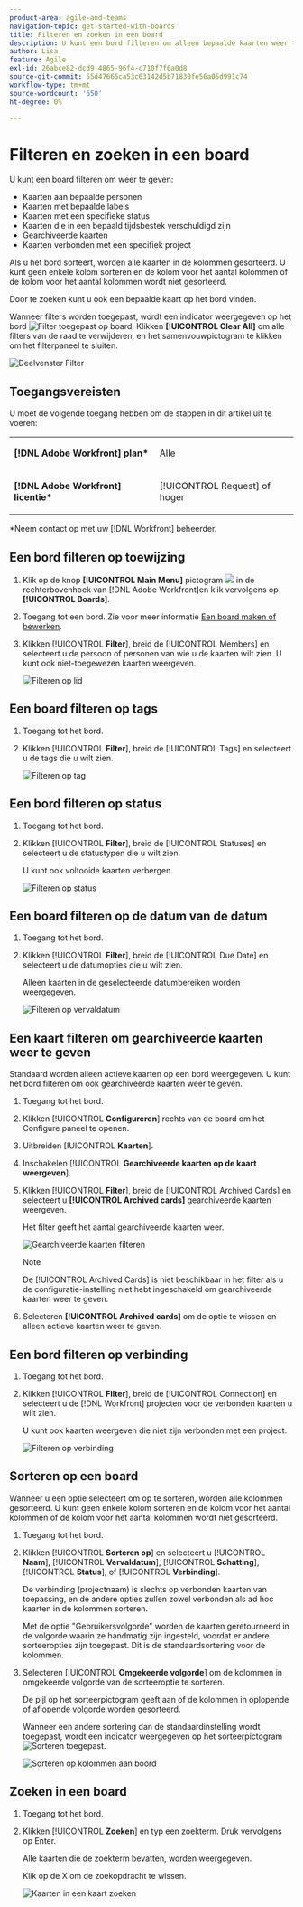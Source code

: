 ```yaml
---
product-area: agile-and-teams
navigation-topic: get-started-with-boards
title: Filteren en zoeken in een board
description: U kunt een bord filteren om alleen bepaalde kaarten weer te geven.
author: Lisa
feature: Agile
exl-id: 26abce82-dcd9-4865-96f4-c710f7f0a0d8
source-git-commit: 55d47665ca53c63142d5b71830fe56a05d991c74
workflow-type: tm+mt
source-wordcount: '650'
ht-degree: 0%

---
```


# Filteren en zoeken in een board

U kunt een board filteren om weer te geven:

* Kaarten aan bepaalde personen
* Kaarten met bepaalde labels
* Kaarten met een specifieke status
* Kaarten die in een bepaald tijdsbestek verschuldigd zijn
* Gearchiveerde kaarten
* Kaarten verbonden met een specifiek project

Als u het bord sorteert, worden alle kaarten in de kolommen gesorteerd. U kunt geen enkele kolom sorteren en de kolom voor het aantal kolommen of de kolom voor het aantal kolommen wordt niet gesorteerd.

Door te zoeken kunt u ook een bepaalde kaart op het bord vinden.

Wanneer filters worden toegepast, wordt een indicator weergegeven op het bord ![Filter toegepast op board](assets/boards-filterapplied-30x30.png). Klikken **[!UICONTROL Clear All]** om alle filters van de raad te verwijderen, en het samenvouwpictogram te klikken om het filterpaneel te sluiten.

![Deelvenster Filter](assets/boards-all-filters-collapsed-0823.png)

## Toegangsvereisten

U moet de volgende toegang hebben om de stappen in dit artikel uit te voeren:

<table style="table-layout:auto"> 
 <col> 
 <col> 
 <tbody> 
  <tr> 
   <td role="rowheader"><strong>[!DNL Adobe Workfront] plan*</strong></td> 
   <td> <p>Alle</p> </td> 
  </tr> 
  <tr> 
   <td role="rowheader"><strong>[!DNL Adobe Workfront] licentie*</strong></td> 
   <td> <p>[!UICONTROL Request] of hoger</p> </td> 
  </tr> 
 </tbody> 
</table>

&#42;Neem contact op met uw [!DNL Workfront] beheerder.

## Een bord filteren op toewijzing

1. Klik op de knop **[!UICONTROL Main Menu]** pictogram ![](assets/main-menu-icon.png) in de rechterbovenhoek van [!DNL Adobe Workfront]en klik vervolgens op **[!UICONTROL Boards]**.
1. Toegang tot een bord. Zie voor meer informatie [Een board maken of bewerken](../../agile/get-started-with-boards/create-edit-board.md).
1. Klikken [!UICONTROL **Filter**], breid de [!UICONTROL Members] en selecteert u de persoon of personen van wie u de kaarten wilt zien. U kunt ook niet-toegewezen kaarten weergeven.

   ![Filteren op lid](assets/boards-filter-by-assignees-0822.png)

## Een board filteren op tags

1. Toegang tot het bord.
1. Klikken [!UICONTROL **Filter**], breid de [!UICONTROL Tags] en selecteert u de tags die u wilt zien.

   ![Filteren op tag](assets/boards-filter-by-tags-0822.png)

## Een bord filteren op status

1. Toegang tot het bord.
1. Klikken [!UICONTROL **Filter**], breid de [!UICONTROL Statuses] en selecteert u de statustypen die u wilt zien.

   U kunt ook voltooide kaarten verbergen.

   ![Filteren op status](assets/boards-filter-by-status-0822.png)

## Een board filteren op de datum van de datum

1. Toegang tot het bord.
1. Klikken [!UICONTROL **Filter**], breid de [!UICONTROL Due Date] en selecteert u de datumopties die u wilt zien.

   Alleen kaarten in de geselecteerde datumbereiken worden weergegeven.

   ![Filteren op vervaldatum](assets/boards-filter-by-due-date-0822.png)

## Een kaart filteren om gearchiveerde kaarten weer te geven

Standaard worden alleen actieve kaarten op een bord weergegeven. U kunt het bord filteren om ook gearchiveerde kaarten weer te geven.

1. Toegang tot het bord.
1. Klikken [!UICONTROL **Configureren**] rechts van de board om het Configure paneel te openen.
1. Uitbreiden [!UICONTROL **Kaarten**].
1. Inschakelen [!UICONTROL **Gearchiveerde kaarten op de kaart weergeven**].
1. Klikken [!UICONTROL **Filter**], breid de [!UICONTROL Archived Cards] en selecteert u **[!UICONTROL Archived cards]** gearchiveerde kaarten weergeven.

   Het filter geeft het aantal gearchiveerde kaarten weer.

   ![Gearchiveerde kaarten filteren](assets/filter-by-archived-cards.png)

   >[!NOTE]
   >
   >De [!UICONTROL Archived Cards] is niet beschikbaar in het filter als u de configuratie-instelling niet hebt ingeschakeld om gearchiveerde kaarten weer te geven.

1. Selecteren **[!UICONTROL Archived cards]** om de optie te wissen en alleen actieve kaarten weer te geven.

## Een bord filteren op verbinding

1. Toegang tot het bord.
1. Klikken [!UICONTROL **Filter**], breid de [!UICONTROL Connection] en selecteert u de [!DNL Workfront] projecten voor de verbonden kaarten u wilt zien.

   U kunt ook kaarten weergeven die niet zijn verbonden met een project.

   ![Filteren op verbinding](assets/boards-filter-by-connection.png)

## Sorteren op een board

Wanneer u een optie selecteert om op te sorteren, worden alle kolommen gesorteerd. U kunt geen enkele kolom sorteren en de kolom voor het aantal kolommen of de kolom voor het aantal kolommen wordt niet gesorteerd.

1. Toegang tot het bord.
1. Klikken [!UICONTROL **Sorteren op**] en selecteert u [!UICONTROL **Naam**], [!UICONTROL **Vervaldatum**], [!UICONTROL **Schatting**], [!UICONTROL **Status**], of [!UICONTROL **Verbinding**].

   De verbinding (projectnaam) is slechts op verbonden kaarten van toepassing, en de andere opties zullen zowel verbonden als ad hoc kaarten in de kolommen sorteren.

   Met de optie &quot;Gebruikersvolgorde&quot; worden de kaarten geretourneerd in de volgorde waarin ze handmatig zijn ingesteld, voordat er andere sorteeropties zijn toegepast. Dit is de standaardsortering voor de kolommen.

1. Selecteren [!UICONTROL **Omgekeerde volgorde**] om de kolommen in omgekeerde volgorde van de sorteeroptie te sorteren.

   De pijl op het sorteerpictogram geeft aan of de kolommen in oplopende of aflopende volgorde worden gesorteerd.

   Wanneer een andere sortering dan de standaardinstelling wordt toegepast, wordt een indicator weergegeven op het sorteerpictogram ![Sorteren toegepast](assets/sort-applied-boards.png).

   ![Sorteren op kolommen aan boord](assets/sort-by-columns-in-board.png)

## Zoeken in een board

1. Toegang tot het bord.
1. Klikken [!UICONTROL **Zoeken**] en typ een zoekterm. Druk vervolgens op Enter.

   Alle kaarten die de zoekterm bevatten, worden weergegeven.

   Klik op de X om de zoekopdracht te wissen.

   ![Kaarten in een kaart zoeken](assets/boards-searchbox.png)
